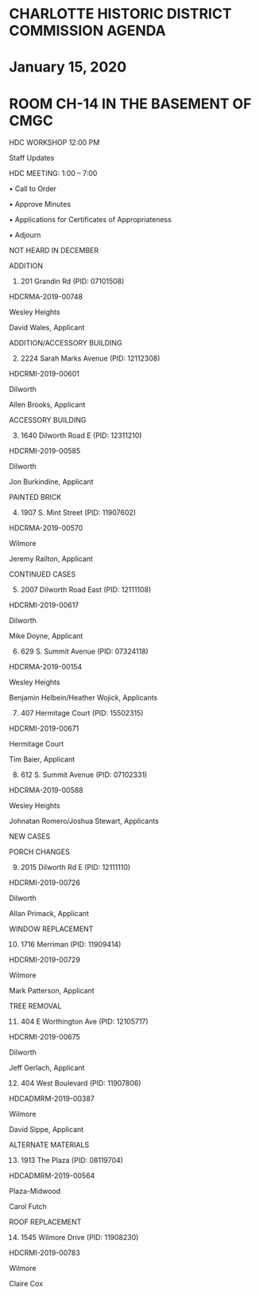 # CHARLOTTE HISTORIC DISTRICT COMMISSION AGENDA

# January 15, 2020

# ROOM CH-14 IN THE BASEMENT OF CMGC

HDC WORKSHOP 12:00 PM

Staff Updates

HDC MEETING: 1:00 – 7:00

• Call to Order

• Approve Minutes

• Applications for Certificates of Appropriateness

• Adjourn

NOT HEARD IN DECEMBER

ADDITION

1. 201 Grandin Rd (PID: 07101508)

HDCRMA-2019-00748

Wesley Heights

David Wales, Applicant

ADDITION/ACCESSORY BUILDING

2. 2224 Sarah Marks Avenue (PID: 12112308)

HDCRMI-2019-00601

Dilworth

Allen Brooks, Applicant

ACCESSORY BUILDING

3. 1640 Dilworth Road E (PID: 12311210)

HDCRMI-2019-00585

Dilworth

Jon Burkindine, Applicant

PAINTED BRICK

4. 1907 S. Mint Street (PID: 11907602)

HDCRMA-2019-00570

Wilmore

Jeremy Railton, Applicant

CONTINUED CASES

5. 2007 Dilworth Road East (PID: 12111108)

HDCRMI-2019-00617

Dilworth

Mike Doyne, Applicant

6. 629 S. Summit Avenue (PID: 07324118)

HDCRMA-2019-00154

Wesley Heights

Benjamin Helbein/Heather Wojick, Applicants

7. 407 Hermitage Court (PID: 15502315)

HDCRMI-2019-00671

Hermitage Court

Tim Baier, Applicant

8. 612 S. Summit Avenue (PID: 07102331)

HDCRMA-2019-00588

Wesley Heights

Johnatan Romero/Joshua Stewart, Applicants

NEW CASES

PORCH CHANGES

9. 2015 Dilworth Rd E (PID: 12111110)

HDCRMI-2019-00726

Dilworth

Allan Primack, Applicant

WINDOW REPLACEMENT

10. 1716 Merriman (PID: 11909414)

HDCRMI-2019-00729

Wilmore

Mark Patterson, Applicant

TREE REMOVAL

11. 404 E Worthington Ave (PID: 12105717)

HDCRMI-2019-00675

Dilworth

Jeff Gerlach, Applicant

12. 404 West Boulevard (PID: 11907806)

HDCADMRM-2019-00387

Wilmore

David Sippe, Applicant

ALTERNATE MATERIALS

13. 1913 The Plaza (PID: 08119704)

HDCADMRM-2019-00564

Plaza-Midwood

Carol Futch

ROOF REPLACEMENT

14. 1545 Wilmore Drive (PID: 11908230)

HDCRMI-2019-00783

Wilmore

Claire Cox
